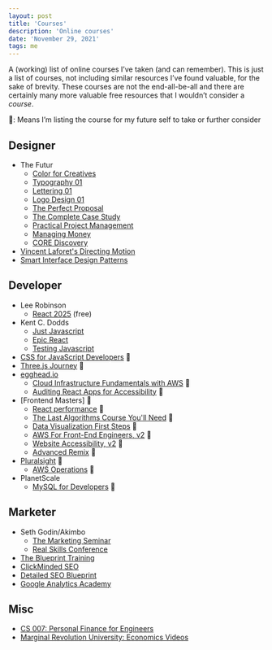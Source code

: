 ```yaml
---
layout: post
title: 'Courses'
description: 'Online courses'
date: 'November 29, 2021'
tags: me
---
```


A (working) list of online courses I’ve taken (and can remember). This is just a list of courses, not including similar resources I’ve found valuable, for the sake of brevity. These courses are not the end-all-be-all and there are certainly many more valuable free resources that I wouldn’t consider a _course_.

📕: Means I’m listing the course for my future self to take or further consider

## Designer

- The Futur
    - [Color for Creatives](https://thefutur.com/course/color-for-creatives)
    - [Typography 01](https://thefutur.com/course/typography-01)
    - [Lettering 01](https://thefutur.com/course/lettering-01)
    - [Logo Design 01](https://thefutur.com/course/logo-design-01)
    - [The Perfect Proposal](https://thefutur.com/course/perfect-proposal)
    - [The Complete Case Study](https://thefutur.com/course/complete-case-study)
    - [Practical Project Management](https://thefutur.com/course/practical-project-management)
    - [Managing Money](https://thefutur.com/course/managing-money)
    - [CORE Discovery](https://thefutur.com/course/core)
- [Vincent Laforet's Directing Motion](https://www.mzed.com/courses/vincent-laforet-directing-motion)
- [Smart Interface Design Patterns](https://smart-interface-design-patterns.com/)

## Developer

- Lee Robinson
    - [React 2025](https://react2025.com/) (free)
- Kent C. Dodds
    - [Just Javascript](https://justjavascript.com/)
    - [Epic React](https://epicreact.dev/)
    - [Testing Javascript](https://testingjavascript.com/)
- [CSS for JavaScript Developers](https://css-for-js.dev/) 📕
- [Three.js Journey](https://threejs-journey.com/) 📕
- [egghead.io](https://egghead.io/)
    - [Cloud Infrastructure Fundamentals with AWS](https://egghead.io/courses/cloud-infrastructure-fundamentals-with-aws-ee4bb845) 📕
    - [Auditing React Apps for Accessibility](https://egghead.io/courses/auditing-react-apps-for-accessibility-08733265) 📕
- [Frontend Masters] 📕
    - [React performance](https://frontendmasters.com/courses/react-performance/) 📕
    - [The Last Algorithms Course You'll Need](https://frontendmasters.com/courses/algorithms/) 📕
    - [Data Visualization First Steps](https://frontendmasters.com/courses/data-visualization/) 📕
    - [AWS For Front-End Engineers, v2](https://frontendmasters.com/courses/aws-v2/) 📕
    - [Website Accessibility, v2](https://frontendmasters.com/courses/accessibility-v2/) 📕
    - [Advanced Remix](https://frontendmasters.com/courses/advanced-remix/) 📕
- [Pluralsight](https://www.pluralsight.com/) 📕
    - [AWS Operations](https://www.pluralsight.com/paths/aws-operations) 📕
- PlanetScale
    - [MySQL for Developers](https://planetscale.com/courses/mysql-for-developers/introduction/course-introduction) 📕

## Marketer

- Seth Godin/Akimbo
    - [The Marketing Seminar](https://www.akimbo.com/themarketingseminar)
    - [Real Skills Conference](https://www.akimbo.com/realskillsconference)
- [The Blueprint Training](https://theblueprint.training/)
- [ClickMinded SEO](https://www.clickminded.com/)
- [Detailed SEO Blueprint](https://seoblueprint.com/)
- [Google Analytics Academy](https://analytics.google.com/analytics/academy/)

## Misc

- [CS 007: Personal Finance for Engineers](https://cs007.blog/)
- [Marginal Revolution University: Economics Videos](https://mru.org/)
